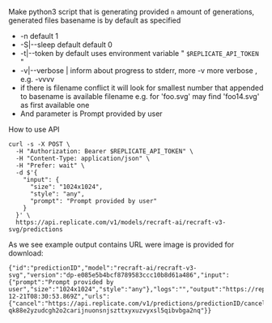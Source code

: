 Make python3 script that is generating provided `n` amount of generations,
generated files basename is by default as specified


* -n default 1
* -S|--sleep default default 0
* -t|--token by default uses environment variable " `$REPLICATE_API_TOKEN` "
* -v|--verbose | inform about progress to stderr, more -v more verbose , e.g. -vvvv
* if there is filename conflict it will look for smallest number that appended to basename is available filename e.g. for 'foo.svg' may find 'foo14.svg' as first available one
* And parameter is Prompt provided by user

How to use API 

```
curl -s -X POST \               
  -H "Authorization: Bearer $REPLICATE_API_TOKEN" \
  -H "Content-Type: application/json" \
  -H "Prefer: wait" \
  -d $'{
    "input": {
      "size": "1024x1024",
      "style": "any",
      "prompt": "Prompt provided by user"
    }
  }' \
  https://api.replicate.com/v1/models/recraft-ai/recraft-v3-svg/predictions
```

As we see example output contains URL were image is provided for download:

```
{"id":"predictionID","model":"recraft-ai/recraft-v3-svg","version":"dp-e085e5b4bcf8789583ccc10b8d61a486","input":{"prompt":"Prompt provided by user","size":"1024x1024","style":"any"},"logs":"","output":"https://replicate.delivery/czjl/jsleirjsieljjfldkE9scseTA/tmpiot8_mdk.svg","data_removed":false,"error":null,"status":"processing","created_at":"2024-12-21T08:30:53.869Z","urls":{"cancel":"https://api.replicate.com/v1/predictions/predictionID/cancel","get":"https://api.replicate.com/v1/predictions/predictionID","stream":"https://stream.replicate.com/v1/files/fddq-qk88e2yzudcgh2o2carijnuonsnjszttxyxuzvyxsl5qibvbga2nq"}}
```
